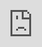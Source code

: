 ```yaml
---
title: >-
  A brilliant puzzle-platformer, Enter the Gungeon on mobile and other new indie
  games worth checking out
date: '2025-08-16'
excerpt: >-
  Welcome to our latest recap of what&#39;s going on in the indie game space.
  Quite a few intriguing games dropped this week and some high-profile ones...
coverImage: >-
  https://images.unsplash.com/photo-1503676260728-1c00da094a0b?w=400&h=200&fit=crop&auto=format
author: AIVibe
tags:
  - Ai
  - Llm
  - Work
  - Tools
category: Education
source: >-
  https://www.engadget.com/gaming/a-brilliant-puzzle-platformer-enter-the-gungeon-on-mobile-and-other-new-indie-games-worth-checking-out-110042847.html?src=rss
---
```

<p>Welcome to our latest recap of what&#39;s going on in the indie game space. Quite a few intriguing games dropped this week and some high-profile ones have been ported to more platforms. Before we get to those, though, I&#39;d like to tell you about one of my favorite games of the year so far.</p>
<p>I struggle to fully engage with many RPGs. By and large, I&#39;m not interested in spending lots of time optimizing my character, speccing out a skill tree or scouring for the very best equipment to match my playstyle. I find it far more interesting when a game offers a limited toolset and a huge variety of ways to use those mechanics, typically by providing a small number of abilities and powerups as well as really clever level design.</p>
<span id="end-legacy-contents"></span><p>Such is the case with <a data-i13n="cpos:1;pos:1" href="https://store.steampowered.com/app/2721890/oo/"><em>Öoo</em></a>, which arrived on Steam last week and is the latest game from <em>Elechead </em>developer Nama Takahashi. This is a puzzle-platformer that you can complete in one sitting and it&#39;s utterly captivating.</p>
<p>You play as a caterpillar that uses a bomb — and later a second one — to blow stuff up and move around. If you want to reach a higher platform, you&#39;ll need to detonate a bomb you&#39;re sitting on. The controls are simple too, as you only need to move, and drop and blow up bombs.&nbsp;</p>
<p>The design of this game, though, is anything but simple. There&#39;s almost no text here, even in the menus. You learn by experimenting and figuring out how to navigate what&#39;s in front of you. You&#39;ll have to backtrack a bit to solve certain puzzles. It&#39;s so mechanically tight that a 15-second trailer is all you need to understand what <em>Öoo </em>is about:</p>
<div id="80e7c59648f846ee8adfcd4b41a70d30"><iframe src="https://www.youtube.com/embed/jXQmJBsrciI?rel=0" style="top:0;left:0;width:100%;height:100%;position:absolute;border:0;" allowfullscreen scrolling="no" data-embed-domain="www.youtube.com"></iframe></div>
<p>I smiled the entire way through this one — even when I got momentarily stumped — and I let out a satisfied chuckle or two when I figured out solutions to problems. It helps that the visuals (by artist Hachinos) and audio are charming as hell. The title of the game is absolutely terrific, too. The umlaut is important because it makes the lettering look like your character with a pair of bombs trailing behind it. This is emblematic of the level of thought, care and detail that Takahashi and co. have put into <em>Öoo</em>. That extends to the end credits, which lists several games that inspired this one. Such a beautiful touch.</p>
<p><em>Öoo </em>reminds me a bit of <em>Animal Well</em>. It doesn&#39;t have nearly the same level of depth as one of <a data-i13n="cpos:2;pos:1" href="https://www.engadget.com/gaming/engadgets-games-of-the-year-2024-133005519.html">our favorites of 2024</a>, but it doesn&#39;t need to. It&#39;s perfect the way it is.&nbsp;</p>
<p>It also brings to mind another perfect game, <em>Poinpy</em>, with even composer Tsuyomi&#39;s work reminding me of that game&#39;s fantastic music. I&#39;m still sad that it&#39;s impossible for me to play <em>Poinpy </em>right now, as it vanished from Netflix&#39;s catalog a while back. But <em>Öoo </em>did a bang up job of filling that hole in my heart. I can&#39;t recommend it highly enough.</p>
<p>Elsewhere, there&#39;s a lovely little indie you can pick up for free on the Epic Games Store right now for PC, Android and (in the EU) iOS. <a data-i13n="cpos:3;pos:1" href="https://store.epicgames.com/en-US/p/hidden-folks-239d16"><em>Hidden Folks</em></a> is a relaxing hidden object game by Adriaan de Jongh that features hand-drawn environments and funny, voice-generated sound effects. I&#39;m only a little ways into this but I&#39;m enjoying it so far. This week&#39;s other Epic Games freebie on PC is ragdoll physics sim <a data-i13n="cpos:4;pos:1" href="https://store.epicgames.com/en-US/p/totally-reliable-delivery-service"><em>Totally Reliable Delivery Service</em></a>.</p>
<p>Also, as a quick reminder, there will be a ton of video game news dropping over the next week as the world&#39;s biggest gaming event, Gamescom, is taking place. <a data-i13n="cpos:5;pos:1" href="https://www.engadget.com/gaming/how-to-watch-gamescom-2025-and-what-to-expect-120024733.html">Check out our Gamescom preview</a> for details on what to expect and how to watch the various showcases and streams, and maybe keep your fingers crossed for a <em>Hollow Knight: Silksong </em>release date, if you&#39;re so inclined. Join us on Tuesday as we liveblog our way through Opening Night Live. We&#39;ll be bringing you the tastiest news from the event throughout the week too.</p>
<h2 id="jump-link-new-releases">New releases</h2>
<div id="47d5116d177947c08127bddda1997d8b"><iframe src="https://www.youtube.com/embed/8RgtYKNkANY?rel=0" style="top:0;left:0;width:100%;height:100%;position:absolute;border:0;" allowfullscreen scrolling="no" data-embed-domain="www.youtube.com"></iframe></div>
<p>A bonafide indie classic hit mobile devices this week. Bullet hell dungeon crawler <em>Enter the Gungeon</em> (<a data-i13n="elm:affiliate_link;sellerN:;elmt:;cpos:6;pos:1" href="https://shopping.yahoo.com/rdlw?siteId=us-engadget&amp;pageId=1p-autolink&amp;contentUuid=0eecd029-2996-434e-8c3f-152a4d39b81a&amp;featureId=text-link&amp;linkText=iOS&amp;custData=eyJzb3VyY2VOYW1lIjoiV2ViLURlc2t0b3AtVmVyaXpvbiIsImxhbmRpbmdVcmwiOiJodHRwczovL2FwcHMuYXBwbGUuY29tL3VzL2FwcC9lbnRlci10aGUtZ3VuZ2Vvbi9pZDExMDA0Mjk2NDEiLCJjb250ZW50VXVpZCI6IjBlZWNkMDI5LTI5OTYtNDM0ZS04YzNmLTE1MmE0ZDM5YjgxYSIsIm9yaWdpbmFsVXJsIjoiaHR0cHM6Ly9hcHBzLmFwcGxlLmNvbS91cy9hcHAvZW50ZXItdGhlLWd1bmdlb24vaWQxMTAwNDI5NjQxIn0&amp;signature=AQAAAVPyHlT4-H_x05b1fh60Gt0cu-qL7jG_U06U_vi-Xv2x&amp;gcReferrer=https%3A%2F%2Fapps.apple.com%2Fus%2Fapp%2Fenter-the-gungeon%2Fid1100429641" class="rapid-with-clickid" data-original-link="https://apps.apple.com/us/app/enter-the-gungeon/id1100429641">iOS</a>, <a data-i13n="elm:affiliate_link;sellerN:;elmt:;cpos:7;pos:1" href="https://shopping.yahoo.com/rdlw?siteId=us-engadget&amp;pageId=1p-autolink&amp;contentUuid=0eecd029-2996-434e-8c3f-152a4d39b81a&amp;featureId=text-link&amp;linkText=Android&amp;custData=eyJzb3VyY2VOYW1lIjoiV2ViLURlc2t0b3AtVmVyaXpvbiIsImxhbmRpbmdVcmwiOiJodHRwczovL3BsYXkuZ29vZ2xlLmNvbS9zdG9yZS9hcHBzL2RldGFpbHM_aWQ9Y29tLmRldm9sdmVyZGlnaXRhbC5lbnRlcnRoZWd1bmdlb24iLCJjb250ZW50VXVpZCI6IjBlZWNkMDI5LTI5OTYtNDM0ZS04YzNmLTE1MmE0ZDM5YjgxYSIsIm9yaWdpbmFsVXJsIjoiaHR0cHM6Ly9wbGF5Lmdvb2dsZS5jb20vc3RvcmUvYXBwcy9kZXRhaWxzP2lkPWNvbS5kZXZvbHZlcmRpZ2l0YWwuZW50ZXJ0aGVndW5nZW9uIn0&amp;signature=AQAAAWLt3UY3rcCkZgfmvYmja68ASodyxAyTTXZqLGJLeJmQ&amp;gcReferrer=https%3A%2F%2Fplay.google.com%2Fstore%2Fapps%2Fdetails%3Fid%3Dcom.devolverdigital.enterthegungeon" class="rapid-with-clickid" data-original-link="https://play.google.com/store/apps/details?id=com.devolverdigital.enterthegungeon">Android</a>) and its sequel, <a data-i13n="cpos:8;pos:1" href="https://www.engadget.com/2020-03-17-exit-the-gungeon-nintendo-switch.html">former Apple Arcade exclusive</a> <em>Exit the Gungeon</em> (<a data-i13n="elm:affiliate_link;sellerN:;elmt:;cpos:9;pos:1" href="https://shopping.yahoo.com/rdlw?siteId=us-engadget&amp;pageId=1p-autolink&amp;contentUuid=0eecd029-2996-434e-8c3f-152a4d39b81a&amp;featureId=text-link&amp;linkText=iOS&amp;custData=eyJzb3VyY2VOYW1lIjoiV2ViLURlc2t0b3AtVmVyaXpvbiIsImxhbmRpbmdVcmwiOiJodHRwczovL2FwcHMuYXBwbGUuY29tL3VzL2FwcC9leGl0LXRoZS1ndW5nZW9uL2lkNjUwNDg1Mjg2NCIsImNvbnRlbnRVdWlkIjoiMGVlY2QwMjktMjk5Ni00MzRlLThjM2YtMTUyYTRkMzliODFhIiwib3JpZ2luYWxVcmwiOiJodHRwczovL2FwcHMuYXBwbGUuY29tL3VzL2FwcC9leGl0LXRoZS1ndW5nZW9uL2lkNjUwNDg1Mjg2NCJ9&amp;signature=AQAAAZyeG6Cjw0Q8lZqhOa_Y-i5e-86ahAf6F13xOcJvBCgl&amp;gcReferrer=https%3A%2F%2Fapps.apple.com%2Fus%2Fapp%2Fexit-the-gungeon%2Fid6504852864" class="rapid-with-clickid" data-original-link="https://apps.apple.com/us/app/exit-the-gungeon/id6504852864">iOS</a>, <a data-i13n="elm:affiliate_link;sellerN:;elmt:;cpos:10;pos:1" href="https://shopping.yahoo.com/rdlw?siteId=us-engadget&amp;pageId=1p-autolink&amp;contentUuid=0eecd029-2996-434e-8c3f-152a4d39b81a&amp;featureId=text-link&amp;linkText=Android&amp;custData=eyJzb3VyY2VOYW1lIjoiV2ViLURlc2t0b3AtVmVyaXpvbiIsImxhbmRpbmdVcmwiOiJodHRwczovL3BsYXkuZ29vZ2xlLmNvbS9zdG9yZS9hcHBzL2RldGFpbHM_aWQ9Y29tLkRldm9sdmVyLkV4aXR0aGVHdW5nZW9uIiwiY29udGVudFV1aWQiOiIwZWVjZDAyOS0yOTk2LTQzNGUtOGMzZi0xNTJhNGQzOWI4MWEiLCJvcmlnaW5hbFVybCI6Imh0dHBzOi8vcGxheS5nb29nbGUuY29tL3N0b3JlL2FwcHMvZGV0YWlscz9pZD1jb20uRGV2b2x2ZXIuRXhpdHRoZUd1bmdlb24ifQ&amp;signature=AQAAAbMLG8pqSuQWLk_I-4iJrC4jzrhHvJPtdOvI1EJXif2B&amp;gcReferrer=https%3A%2F%2Fplay.google.com%2Fstore%2Fapps%2Fdetails%3Fid%3Dcom.Devolver.ExittheGungeon" class="rapid-with-clickid" data-original-link="https://play.google.com/store/apps/details?id=com.Devolver.ExittheGungeon">Android</a>), are both free to try and you can keep playing them after making an in-app purchase.</p>
<p>These versions include touch controls, with publisher Devolver Digital pointing out that you can &quot;swipe, tap and poke your screen to conquer the depths of the Gungeon.&quot; The developers have, at long last, added online co-op so you can play with your friends without having to be in the same room. There&#39;s also a crossover here, as the Lamb from <em>Cult of the Lamb</em> becomes the latest playable character.</p>
<p>The games&#39; arrival on mobile could also give veteran Gungeon players a decent reason to revisit Dodge Roll&#39;s series. The iOS and Android ports could also help them pass the time until <em>Enter the Gungeon 2</em> arrives on Steam next year.</p>
<div id="3ec31f2f3bbf472892efeb35145399b6"><iframe src="https://www.youtube.com/embed/1-xsrS0ZAW8?rel=0" style="top:0;left:0;width:100%;height:100%;position:absolute;border:0;" allowfullscreen scrolling="no" data-embed-domain="www.youtube.com"></iframe></div>
<p>Another popular indie expanded to more platforms this week as <em>Dorfromantik</em> (previously only available on PC and Nintendo Switch) arrived on PlayStation and Xbox, thanks to the help of Headup. This strategy puzzle game from Toukana Interactive is all about building out a world using hex tiles, which makes my <em>Takenoko</em>-loving self happy. It&#39;s a chill, beautiful game that&#39;ll still get your cognitive gears turning a bit.</p>
<p>A mobile version is also in development, but it won&#39;t be a straight port of the PC and console game. Instead, Toukana is working with ClockStone on a reimagining of <em>Dorfromantik </em>that&#39;s built from the ground up for touchscreen devices.</p>
<div id="18f5d64e8e2c40948c58d3f45b3bb0f5"><iframe src="https://www.youtube.com/embed/aOjavINypzY?rel=0" style="top:0;left:0;width:100%;height:100%;position:absolute;border:0;" allowfullscreen scrolling="no" data-embed-domain="www.youtube.com"></iframe></div>
<p>TMNT went turn-based for the first time in series history with <em>Teenage Mutant Ninja Turtles: Tactical Takedown</em>, which <a data-i13n="cpos:11;pos:1" href="https://www.engadget.com/gaming/pc/teenage-mutant-ninja-turtles-tactical-takedown-comes-out-on-may-22-191533579.html">debuted on PC back in May</a>. Strange Scaffold has now brought the game to Nintendo Switch (only in North America for now) and Xbox Series X/S. It&#39;s coming to Switch in European regions at a later date.</p>
<p>PC players might have a reason to return to the game, as Strange Scaffold has updated it with a Remix Mode. This adds many more enemy types with new moves and attack patterns, as well as tougher challenges.</p>
<div id="7eae1bbabe49429b95b351805ed299fc"><iframe src="https://www.youtube.com/embed/HjdQEYJNK0U?rel=0" style="top:0;left:0;width:100%;height:100%;position:absolute;border:0;" allowfullscreen scrolling="no" data-embed-domain="www.youtube.com"></iframe></div>
<p><em>Ra Ra Boom </em>is a co-op, side-scrolling beat-&#39;em-up from Gylee Games that landed on PC (Steam and Epic Games Store), Xbox Series X/S and PS5 this week. I love the premise, which sees ninja cheerleaders from outer space descending to Earth to free the planet from a climate change-battling AI that perhaps did its job too well by ridding it of humans. Each of the four characters has their own abilities, including a ranged weapon.</p>
<p>I&#39;ve played <em>Ra Ra Boom </em>for about 30 minutes and, unfortunately, it hasn&#39;t clicked for me so far. I might give it another shot, but there are just too many other games out there waiting to be played.</p>
<div id="d30a048556634345bc508b27a365b4d6"><iframe src="https://www.youtube.com/embed/dhzZzpwVFto?rel=0" style="top:0;left:0;width:100%;height:100%;position:absolute;border:0;" allowfullscreen scrolling="no" data-embed-domain="www.youtube.com"></iframe></div>
<p>I do appreciate games that are about more than giving players something fun to do. There have been quite a few over the years that aim to help people learn a language. Another arrived on Steam this week in the form of <a data-i13n="cpos:12;pos:1" href="https://store.steampowered.com/app/2701720/Wagotabi_A_Japanese_Journey/"><em>Wagotabi: A Japanese Journey</em></a>, which debuted on mobile last year.</p>
<p>In this slice-of-life RPG from Wagotabi Limited, you&#39;ll explore Japan and its culture. It&#39;s designed to help players start learning Japanese and it was made with beginners in mind. It features mini games, tests and is fully voiced in Japanese. The developers say that more than 300 teachers spanning more than 60 countries have been reviewing the game, presumably to make sure its lessons are accurate.</p>
<div id="82b9154f4e5343c18c7903fd66bf7de4"><iframe src="https://www.youtube.com/embed/6CuyPGF6CSg?rel=0" style="top:0;left:0;width:100%;height:100%;position:absolute;border:0;" allowfullscreen scrolling="no" data-embed-domain="www.youtube.com"></iframe></div>
<p><em>The Dark Queen of Mortholme</em> has been available on <a data-i13n="cpos:13;pos:1" href="https://qwertyprophecy.itch.io/mortholme">Itch.io</a> for some time, and it landed on <a data-i13n="cpos:14;pos:1" href="https://store.steampowered.com/app/3587610/The_Dark_Queen_of_Mortholme/">Steam</a> this week with new features, including support for controllers and Steam Cloud, achievements and more. In this short experience from Mosu and publisher Monster Theater, you play as the final boss of a video game who has to keep fending off a pesky hero. There are multiple endings and the one that you see is determined by your dialogue choices. <em>The Dark Queen of Mortholme </em>seems pretty interesting, and I&#39;m looking forward to checking it out.</p>
<h2 id="jump-link-upcoming">Upcoming</h2>
<div id="4b56957bf3bd4788a60116c5bfa651ac"><iframe src="https://www.youtube.com/embed/0dt4zCr5ovI?rel=0" style="top:0;left:0;width:100%;height:100%;position:absolute;border:0;" allowfullscreen scrolling="no" data-embed-domain="www.youtube.com"></iframe></div>
<p><em>CrisisX</em> is an ambitious-sounding survival crafting project from Hero Games. It features an 1,200 km² open-world map with 12 terrains and biomes, including snowy mountains and hidden labs. You can forge teams, groups and communes to help you fend off dangers such as infected and other players. What&#39;s really wild is that <em>CrisisX </em>will seemingly be able to support up to 5,000 players on a single server.&nbsp;</p>
<p>It&#39;s coming to PC, iOS and Android in the second quarter of 2026. Those who are attending Gamescom next week will be able to play it at the show, while a beta test is scheduled for later this year. I&#39;m intrigued, not least because <em>CrisisX </em>might be the closest we ever get to <a data-i13n="cpos:15;pos:1" href="https://www.engadget.com/naughty-dog-cancels-development-on-the-last-of-us-online-055333989.html"><em>The Last of Us Online</em></a>.</p>
<div id="ce4bb9222c1f41b6b84c665ff5e84cc2"><iframe src="https://www.youtube.com/embed/1MxkEmWdS4I?rel=0" style="top:0;left:0;width:100%;height:100%;position:absolute;border:0;" allowfullscreen scrolling="no" data-embed-domain="www.youtube.com"></iframe></div>
<p>I feel like I first heard about <em>Henry Halfhead</em> forever ago, so I&#39;m glad that this sandbox adventure finally has a release date. It&#39;s coming to Nintendo Switch, PlayStation 5 and <a data-i13n="cpos:16;pos:1" href="https://store.steampowered.com/app/2058140/Henry_Halfhead/">PC</a> on September 16.&nbsp;</p>
<p>Henry is, surprisingly enough, a character that is half of a head. They&#39;re able to turn into any nearby object, and you can play as more than 250 different items. There&#39;s local co-op support too. It seems cute! <em>Henry Halfhead </em>is coming your way courtesy of Lululu Entertainment and co-publisher Popagenda.</p>
<div id="a70664da93a84dc09ee01cc79636edaf"><iframe src="https://www.youtube.com/embed/QJds6J8-KZ4?rel=0" style="top:0;left:0;width:100%;height:100%;position:absolute;border:0;" allowfullscreen scrolling="no" data-embed-domain="www.youtube.com"></iframe></div>
<p>If not for <em>Öoo</em>, <em>The Way of the Tray</em> might have been my favorite game in a hot minute. You&#39;ll play as a waiter in a Japanese spirit world, where you&#39;ll serve orders to various spirits after catching and balancing them on your tray. Seems like one for fans of the restaurant side of <em>Dave the Diver</em>. <a data-i13n="cpos:17;pos:1" href="https://store.steampowered.com/app/3373830/The_Way_of_the_Tray_Japanese_Restaurant_Simulator/"><em>The Way of the Tray</em></a>, which is from Who is Terry and publisher Targem Games, hits Steam on August 25.</p>
<div id="e4148eb30f0d4a14a07b4f384f06aa8d"><iframe src="https://www.youtube.com/embed/xTTVBOA7XMg?rel=0" style="top:0;left:0;width:100%;height:100%;position:absolute;border:0;" allowfullscreen scrolling="no" data-embed-domain="www.youtube.com"></iframe></div>
<p><a data-i13n="cpos:18;pos:1" href="https://store.steampowered.com/app/3314790/CloverPit/"><em>CloverPit</em></a><em>&nbsp;</em>is a grungy, slot machine-based horror game that looks right up my alley. After all, it&#39;s billed as a &quot;demonic lovechild of <em>Balatro </em>and <em>Buckshot Roulette</em>.&quot; Sold. You have to accumulate a certain amount of cash each round to help pay off your debt, or it&#39;s off to the pit with you. It&#39;s not about gambling so much as it is finding ways to break the rules of a slot machine to help you reach your objectives.</p>
<p>There&#39;s quite a bit of buzz behind this one from Panik Arcade and publisher Future Friends Games. It&#39;s had more than 700,000 demo downloads and is among the top wishlisted games on Steam. <em>CloverPit </em>is coming to said platform on September 3.</p>
<div id="834ec0f0d4d54882809e0a7ac0ead928"><iframe src="https://www.youtube.com/embed/i76SvRWiAto?rel=0" style="top:0;left:0;width:100%;height:100%;position:absolute;border:0;" allowfullscreen scrolling="no" data-embed-domain="www.youtube.com"></iframe></div>
<p>Let&#39;s wrap things up for this week with a game that has a very cool aesthetic. <em>Zoe Begone! </em>is a bullet hell shooter with hand-drawn visuals. The idea here is that the action plays out on a film strip, with a devilish animator drawing and painting more enemies for our heroine, Zoe, to overcome. As you might imagine, solo developer Retchy took inspiration from drawn-on-film animation from the 1930s, particularly the work of Norman McLaren. As an admirer of Stan Brakhage&#39;s work, this speaks to me.</p>
<p><em>Zoe Begone!</em> is coming to PC, PlayStation, Xbox and Nintendo Switch on September 17. A demo is <a data-i13n="cpos:19;pos:1" href="https://store.steampowered.com/app/1266610/ZOE_Begone/">available on Steam now</a>.</p>This article originally appeared on Engadget at https://www.engadget.com/gaming/a-brilliant-puzzle-platformer-enter-the-gungeon-on-mobile-and-other-new-indie-games-worth-checking-out-110042847.html?src=rss
